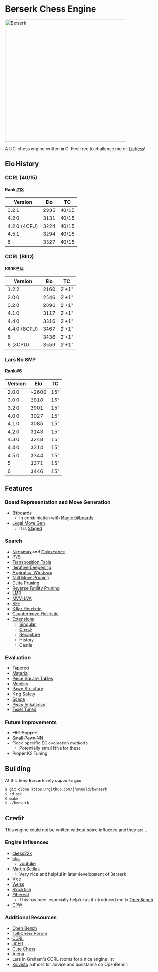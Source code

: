 # Berserk Chess Engine

<img src="resources/berserk.jpg" alt="Berserk" width="400" />

A UCI chess engine written in C. Feel free to challenge me on [Lichess](https://lichess.org/@/BerserkEngine)!

## Elo History

### CCRL (40/15)

#### Rank [#13](https://ccrl.chessdom.com/ccrl/4040/rating_list_pure_single_cpu.html)

| **Version** | **Elo** | **TC** |
| ----------- | ------- | ------ |
| 3.2.1       | 2935    | 40/15  |
| 4.2.0       | 3131    | 40/15  |
| 4.2.0 (4CPU)| 3224    | 40/15  |
| 4.5.1       | 3294    | 40/15  |
| 6           | 3327    | 40/15  |

### CCRL (Blitz)

#### Rank [#12](https://ccrl.chessdom.com/ccrl/404/)

| **Version** | **Elo** | **TC** |
| ----------- | ------- | ------ |
| 1.2.2       | 2160    | 2'+1"  |
| 2.0.0       | 2546    | 2'+1"  |
| 3.2.0       | 2896    | 2'+1"  |
| 4.1.0       | 3117    | 2'+1"  |
| 4.4.0       | 3316    | 2'+1"  |
| 4.4.0 (8CPU)| 3467    | 2'+1"  |
| 6           | 3436    | 2'+1"  |
| 6 (8CPU)    | 3559    | 2'+1"  |

### Lars No SMP

#### Rank #6

| **Version** | **Elo** | **TC** |
| ----------- | ------- | ------ |
| 2.0.0       | ~2600   | 15'    |
| 3.0.0       | 2818    | 15'    |
| 3.2.0       | 2901    | 15'    |
| 4.0.0       | 3027    | 15'    |
| 4.1.0       | 3085    | 15'    |
| 4.2.0       | 3143    | 15'    |
| 4.3.0       | 3248    | 15'    |
| 4.4.0       | 3314    | 15'    |
| 4.5.0       | 3344    | 15'    |
| 5           | 3371    | 15'    |
| 6           | 3446    | 15'    |

## Features

### Board Representation and Move Generation

- [Bitboards](https://www.chessprogramming.org/Bitboards)
  - In combiniation with [Magic bitboards](https://www.chessprogramming.org/Magic_Bitboards)
- [Legal Move Gen](https://www.chessprogramming.org/Move_Generation)
  - It is [Staged](https://www.chessprogramming.org/Move_Generation#Staged_move_generation)

### Search

- [Negamax](https://www.chessprogramming.org/Negamax) and [Quiescence](https://www.chessprogramming.org/Quiescence_Search)
- [PVS](https://www.chessprogramming.org/Principal_Variation_Search)
- [Transposition Table](https://www.chessprogramming.org/Transposition_Table)
- [Iterative Deepening](https://www.chessprogramming.org/Iterative_Deepening)
- [Aspiration Windows](https://www.chessprogramming.org/Aspiration_Windows)
- [Null Move Pruning](https://www.chessprogramming.org/Null_Move_Pruning)
- [Delta Pruning](https://www.chessprogramming.org/Delta_Pruning)
- [Reverse Futility Pruning](https://www.chessprogramming.org/Reverse_Futility_Pruning)
- [LMR](https://www.chessprogramming.org/Late_Move_Reductions)
- [MVV-LVA](https://www.chessprogramming.org/MVV-LVA)
- [SEE](https://www.chessprogramming.org/Static_Exchange_Evaluation)
- [Killer Heuristic](https://www.chessprogramming.org/Killer_Heuristic)
- [Countermove Heuristic](https://www.chessprogramming.org/Countermove_Heuristic)
- [Extensions](https://www.chessprogramming.org/Extensions)
  - [Singular](https://www.chessprogramming.org/Singular_Extensions)
  - [Check](https://www.chessprogramming.org/Check_Extensions)
  - [Recapture](https://www.chessprogramming.org/Recapture_Extensions)
  - History
  - Castle

### Evaluation

- [Tapered](https://www.chessprogramming.org/Tapered_Eval)
- [Material](https://www.chessprogramming.org/Material)
- [Piece Square Tables](https://www.chessprogramming.org/Piece-Square_Tables)
- [Mobility](https://www.chessprogramming.org/Mobility)
- [Pawn Structure](https://www.chessprogramming.org/Pawn_Structure)
- [King Safety](https://www.chessprogramming.org/King_Safety)
- [Space](https://www.chessprogramming.org/Space)
- [Piece Imbalance](https://www.chessprogramming.org/Material_Tables)
- [Texel Tuned](https://www.chessprogramming.org/Texel's_Tuning_Method)

### Future Improvements

- ~~FRC Support~~
- ~~Small Pawn NN~~
- Piece specific EG evaluation methods
  - Potentially small NNs for these
- Proper KS Tuning

## Building

At this time Berserk only supports gcc

```bash
$ git clone https://github.com/jhonnold/berserk
$ cd src
$ make
$ ./berserk
```

## Credit

This engine could not be written without some influence and they are...

### Engine Influences

- [chess22k](https://github.com/sandermvdb/chess22k)
- [bbc](https://github.com/maksimKorzh/chess_programming)
  - [youtube](https://www.youtube.com/channel/UCB9-prLkPwgvlKKqDgXhsMQ)
- [Martin Sedlak](https://www.chessprogramming.org/Cheng)
  - Very nice and helpful in later development of Berserk
- [Vice](https://github.com/bluefeversoft/Vice_Chess_Engine)
- [Weiss](https://github.com/TerjeKir/weiss)
- [Stockfish](https://github.com/official-stockfish/Stockfish)
- [Ethereal](https://github.com/AndyGrant/Ethereal)
  - This has been especially helpful as it introduced me to [OpenBench](https://github.com/AndyGrant/OpenBench)
- [CPW](https://www.chessprogramming.org/Main_Page)

### Additional Resources

- [Open Bench](https://github.com/AndyGrant/OpenBench)
- [TalkChess Forum](http://talkchess.com/forum3/viewforum.php?f=7)
- [CCRL](https://kirill-kryukov.com/chess/discussion-board/viewforum.php?f=7)
- [JCER](https://chessengines.blogspot.com/p/rating-jcer.html)
- [Cute Chess](https://cutechess.com/)
- [Arena](http://www.playwitharena.de/)
- Lars in Graham's CCRL rooms for a nice engine list
- [Koivisto](https://github.com/Luecx/Koivisto) authors for advice and assistance on OpenBench
